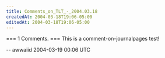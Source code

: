 ```yaml
---
title: Comments_on_TLT_-_2004.03.18
createdAt: 2004-03-18T19:06-05:00
editedAt: 2004-03-18T19:06-05:00
---
```


=== 1 Comments. ===
This is a comment-on-journalpages test!

-- awwaiid 2004-03-19 00:06 UTC


